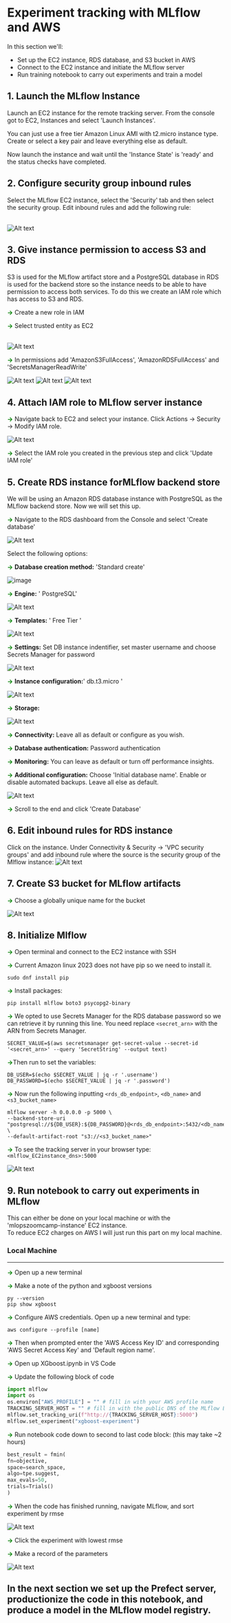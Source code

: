 # Experiment tracking with MLflow and AWS

In this section we'll:
* Set up the EC2 instance, RDS database, and S3 bucket in AWS
* Connect to the EC2 instance and initiate the MLflow server
* Run training notebook to carry out experiments and train a model


## 1. Launch the MLflow Instance

Launch an EC2 instance for the remote tracking server.  From the console got to EC2, Instances and select 'Launch Instances'.

 You can just use a free tier Amazon Linux AMI with t2.micro instance type. Create or select  a key pair and leave everything else as default. 

Now launch the instance and wait until the 'Instance State' is 'ready' and the status  checks have completed.

## 2. Configure security group inbound rules

Select the MLflow EC2 instance, select the 'Security' tab and then select the security group. Edit inbound rules and add the following rule:

\
![Alt text](../images/mlflow_ec2_inbound_rule.png)


## 3. Give instance permission to access S3 and RDS

S3 is used for the MLflow artifact store and a PostgreSQL database in RDS is used for the backend store so the instance needs to be able to have permission to access both services. To do this we create an IAM role which has access to S3 and RDS.

<span style="color:green">**->**</span> Create a new role in IAM 

<span style="color:green">**->**</span>  Select trusted entity as EC2

\
![Alt text](<../images/mlflow_ec2_IAM_role.png>)

<span style="color:green">**->**</span>  In permissions add 'AmazonS3FullAccess', 'AmazonRDSFullAccess' and 'SecretsManagerReadWrite'


![Alt text](../images/mlflow_ec2_IAMrole_S3.png)
![Alt text](../images/mlflow_ec2_IAMrole_RDS.png)
![Alt text](../images/mlflow_ec2_IAMrole_SM.png)

## 4. Attach IAM role to MLflow server instance

<span style="color:green">**->**</span>  Navigate back to EC2 and select your instance. Click Actions -> Security -> Modify IAM role. 

![Alt text](../images/mlflow_ec2_modify_IAM_role.png)

<span style="color:green">**->**</span> Select the IAM role you created in the previous step and click 'Update IAM role'


## 5. Create RDS instance forMLflow backend store

We will be using an Amazon RDS database instance with PostgreSQL as the MLflow backend store. Now we will set this up. 

<span style="color:green">**->**</span> Navigate to the RDS dashboard from the Console and select 'Create database'

![Alt text](../images/rds_create_database.png)

Select the following options:

<span style="color:green">**->**</span> **Database creation method:**  'Standard create'

![image](../images/rds_db_creation_method.png)

<span style="color:green">**->**</span> **Engine:** ' PostgreSQL' 

![Alt text](../images/rds_engine_postgreSQL.png)

<span style="color:green">**->**</span> **Templates:** ' Free Tier ' 

![Alt text](../images/rds_templates_freetier.png)

<span style="color:green">**->**</span> **Settings:** Set DB instance indentifier, set master username and choose Secrets Manager for password

![Alt text](../images/rds_settings.png)

<span style="color:green">**->**</span> **Instance configuration:**' db.t3.micro '

![Alt text](../images/rds_instance_config.png)

<span style="color:green">**->**</span> **Storage:**

![Alt text](../images/rds_storage_config.png)

<span style="color:green">**->**</span> **Connectivity:** Leave all as default or configure as you wish.

<span style="color:green">**->**</span> **Database authentication:** Password authentication

<span style="color:green">**->**</span> **Monitoring:** You can leave as default or turn off performance insights.

<span style="color:green">**->**</span> **Additional configuration:** Choose 'Initial database name'. Enable or disable automated backups. Leave all else as default.

![Alt text](../images/rds_initial_database.png)

<span style="color:green">**->**</span> Scroll to the end and click 'Create Database'

## 6. Edit inbound rules for RDS instance

Click on the instance. Under Connectivity & Security -> 'VPC security groups' and add inbound rule where the source is the security group of the Mlflow instance:
![Alt text](../images/rds_inbound_rules.png)

## 7. Create S3 bucket for MLflow artifacts

<span style="color:green">**->**</span> Choose a globally unique name for the bucket

![Alt text](../images/s3_bucket_mlflow.png)


## 8. Initialize Mlflow

<span style="color:green">**->**</span>  Open terminal and connect to the EC2 instance with SSH

<span style="color:green">**->**</span>  Current Amazon linux 2023 does not have pip so we need to install it.

```console
sudo dnf install pip
```

<span style="color:green">**->**</span>  Install packages:
```console
pip install mlflow boto3 psycopg2-binary
```

<span style="color:green">**->**</span>  We opted to use Secrets Manager for the RDS database password so we can retrieve it by running this line. You need replace `<secret_arn>` with the ARN from Secrets Manager.

```console
SECRET_VALUE=$(aws secretsmanager get-secret-value --secret-id '<secret_arn>' --query 'SecretString' --output text)
```

<span style="color:green">**->**</span>Then run to set the variables: 

```console
DB_USER=$(echo $SECRET_VALUE | jq -r '.username')
DB_PASSWORD=$(echo $SECRET_VALUE | jq -r '.password')
```
<span style="color:green">**->**</span> Now run the following inputting `<rds_db_endpoint>`, `<db_name>` and `<s3_bucket_name>`

```console
mlflow server -h 0.0.0.0 -p 5000 \
--backend-store-uri "postgresql://${DB_USER}:${DB_PASSWORD}@<rds_db_endpoint>:5432/<db_name>" \
--default-artifact-root "s3://<s3_bucket_name>" 
```

<span style="color:green">**->**</span> To see the tracking server in your browser type:  ``` <mlflow_EC2instance_dns>:5000 ```

![Alt text](../images/mlflow_homepage.png)


## 9. Run notebook to carry out experiments in MLflow

This can either be done on your local machine or with the 'mlopszoomcamp-instance' EC2 instance. \
To reduce EC2 charges on AWS I will just run this part on my local machine.
### Local Machine
---
<span style="color:green">**->**</span> Open up a new terminal

<span style="color:green">**->**</span> Make a note of the python and xgboost versions

```console
py --version
pip show xgboost
```

<span style="color:green">**->**</span>  Configure AWS credentials. Open up a new terminal and type:

```console
aws configure --profile [name]
```

<span style="color:green">**->**</span> Then when prompted enter the 'AWS Access Key ID' and corresponding 'AWS Secret Access Key' and 'Default region name'.

<span style="color:green">**->**</span> Open up XGboost.ipynb in VS Code

<span style="color:green">**->**</span> Update the following block of code

```python
import mlflow
import os
os.environ["AWS_PROFILE"] = "" # fill in with your AWS profile name
TRACKING_SERVER_HOST = "" # fill in with the public DNS of the MLflow EC2 instance
mlflow.set_tracking_uri(f"http://{TRACKING_SERVER_HOST}:5000")
mlflow.set_experiment("xgboost-experiment")
```

<span style="color:green">**->**</span> Run notebook code down to second to last code block: (this may take ~2 hours)

```python
best_result = fmin(
fn=objective,
space=search_space,
algo=tpe.suggest,
max_evals=50,
trials=Trials()
)
```

<span style="color:green">**->**</span> When the code has finished running, navigate MLflow, and sort experiment by rmse

![Alt text](../images/mlflow_sort_runs.png)

<span style="color:green">**->**</span> Click the experiment with lowest rmse 

<span style="color:green">**->**</span> Make a record of the parameters 

![Alt text](../images/mlflow_parameters.png)

## In the next section we set up the Prefect server, productionize the code in this notebook, and produce a model in the MLflow model registry.